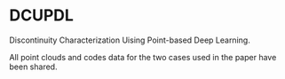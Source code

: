 # DCUPDL
Discontinuity Characterization Uising Point-based Deep Learning.

All point clouds and codes data for the two cases used in the paper have been shared.
